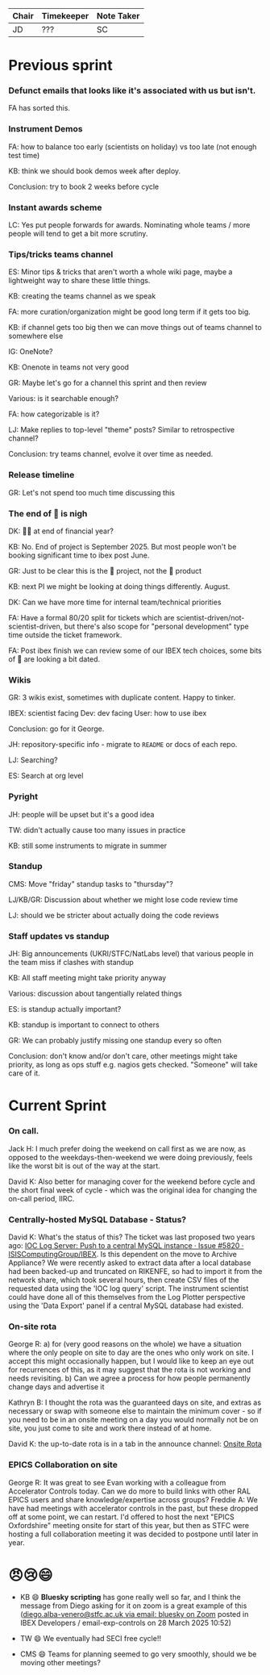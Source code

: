 | Chair | Timekeeper | Note Taker |
|-------|------------|------------|
| JD    | ???        | SC         |

# Previous sprint
### Defunct emails that looks like it's associated with us but isn't.

FA has sorted this.

### Instrument Demos

FA: how to balance too early (scientists on holiday) vs too late (not enough test time)

KB: think we should book demos week after deploy.

Conclusion: try to book 2 weeks before cycle

### Instant awards scheme

LC: Yes put people forwards for awards. Nominating whole teams / more people will tend to get a bit more scrutiny.

### Tips/tricks teams channel

ES: Minor tips & tricks that aren't worth a whole wiki page, maybe a lightweight way to share these little things.

KB: creating the teams channel as we speak

FA: more curation/organization might be good long term if it gets too big.

KB: if channel gets too big then we can move things out of teams channel to somewhere else

IG: OneNote?

KB: Onenote in teams not very good

GR: Maybe let's go for a channel this sprint and then review

Various: is it searchable enough?

FA: how categorizable is it?

LJ: Make replies to top-level "theme" posts? Similar to retrospective channel?

Conclusion: try teams channel, evolve it over time as needed.

### Release timeline

GR: Let's not spend too much time discussing this

### The end of 🐐 is nigh

DK: 🐐💀 at end of financial year?

KB: No. End of project is September 2025. But most people won't be booking significant time to ibex post June.

GR: Just to be clear this is the 🐐 project, not the 🐐 product

KB: next PI we might be looking at doing things differently. August.

DK: Can we have more time for internal team/technical priorities

FA: Have a formal 80/20 split for tickets which are scientist-driven/not-scientist-driven, but there's also scope for "personal development" type time outside the ticket framework.

FA: Post ibex finish we can review some of our IBEX tech choices, some bits of 🐐 are looking a bit dated.

### Wikis

GR: 3 wikis exist, sometimes with duplicate content. Happy to tinker.

IBEX: scientist facing
Dev: dev facing
User: how to use ibex

Conclusion: go for it George.

JH: repository-specific info - migrate to `README` or docs of each repo.

LJ: Searching?

ES: Search at org level

### Pyright

JH: people will be upset but it's a good idea

TW: didn't actually cause too many issues in practice

KB: still some instruments to migrate in summer

### Standup

CMS: Move "friday" standup tasks to "thursday"?

LJ/KB/GR: Discussion about whether we might lose code review time

LJ: should we be stricter about actually doing the code reviews

### Staff updates vs standup

JH: Big announcements (UKRI/STFC/NatLabs level) that various people in the team miss if clashes with standup

KB: All staff meeting might take priority anyway

Various: discussion about tangentially related things

ES: is standup actually important?

KB: standup is important to connect to others

GR: We can probably justify missing one standup every so often

Conclusion: don't know and/or don't care, other meetings might take priority, as long as ops stuff e.g. nagios gets checked. "Someone" will take care of it.

### 


# Current Sprint
### On call.
Jack H: I much prefer doing the weekend on call first as we are now, as opposed to the weekdays-then-weekend we were doing previously, feels like the worst bit is out of the way at the start. 

David K: Also better for managing cover for the weekend before cycle and the short final week of cycle - which was the original idea for changing the on-call period, IIRC.

### Centrally-hosted MySQL Database - Status?
David K: What's the status of this?  The ticket was last proposed two years ago: [IOC Log Server: Push to a central MySQL instance · Issue #5820 · ISISComputingGroup/IBEX](https://github.com/ISISComputingGroup/IBEX/issues/5820).  Is this dependent on the move to Archive Appliance?
We were recently asked to extract data after a local database had been backed-up and truncated on RIKENFE, so had to import it from the network share, which took several hours, then create CSV files of the requested data using the 'IOC log query' script.  The instrument scientist could have done all of this themselves from the Log Plotter perspective using the 'Data Export' panel if a central MySQL database had existed.

### On-site rota
George R: a) for (very good reasons on the whole) we have a situation where the only people on site to day are the ones who only work on site. I accept this might occasionally happen, but I would like to keep an eye out for recurrences of this, as it may suggest that the rota is not working and needs revisiting. 
b) Can we agree a process for how people permanently change days and advertise it

Kathryn B: I thought the rota was the guaranteed days on site, and extras as necessary or swap with someone else to maintain the minimum cover - so if you need to be in an onsite meeting on a day you would normally not be on site, you just come to site and work there instead of at home.

David K: the up-to-date rota is in a tab in the announce channel: [Onsite Rota](https://teams.microsoft.com/l/entity/1c256a65-83a6-4b5c-9ccf-78f8afb6f1e8/_djb2_msteams_prefix_2670613932?context=%7B%22channelId%22%3A%2219%3Aeaf1bd106e2d4df78f4ea9f7aa3d003d%40thread.skype%22%7D&tenantId=3f66361c-a87e-4158-8f61-99e82db3cac8)

### EPICS Collaboration on site
George R: It was great to see Evan working with a colleague from Accelerator Controls today. Can we do more to build links with other RAL EPICS users and share knowledge/expertise across groups?
Freddie A: We have had meetings with accelerator controls in the past, but these dropped off at some point, we can restart. I'd offered to host the next "EPICS Oxfordshire" meeting onsite for start of this year, but then as STFC were hosting a full collaboration meeting it was decided to postpone until later in year. 


# 😠😢😄 
- KB 😄 **Bluesky scripting** has gone really well so far, and I think the message from Diego asking for it on zoom is a great example of this ([diego.alba-venero@stfc.ac.uk via email: bluesky on Zoom](https://teams.microsoft.com/l/message/19:4e381ff6b5674230a74878b1355eec22@thread.skype/1743159129191?tenantId=3f66361c-a87e-4158-8f61-99e82db3cac8&groupId=d9946ec3-a454-424f-b673-5ffcb9f9ade0&parentMessageId=1743159129191&teamName=IBEX%20Developers&channelName=email-exp-controls&createdTime=1743159129191)
posted in IBEX Developers / email-exp-controls on 28 March 2025 10:52)

- TW 😄 We eventually had SECI free cycle!!

- CMS 😄 Teams for planning seemed to go very smoothly, should we be moving other meetings?